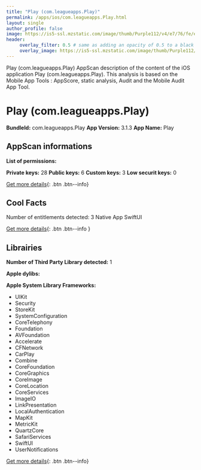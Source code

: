```yaml
---
title: "Play (com.leagueapps.Play)"
permalink: /apps/ios/com.leagueapps.Play.html
layout: single
author_profile: false
image: https://is5-ssl.mzstatic.com/image/thumb/Purple112/v4/e7/76/fe/e776fe06-1c38-5a3e-22e8-433f47590341/AppIcon-0-1x_U007emarketing-0-7-0-85-220.png/512x512bb.jpg
header: 
     overlay_filter: 0.5 # same as adding an opacity of 0.5 to a black background
     overlay_image: https://is5-ssl.mzstatic.com/image/thumb/Purple112/v4/e7/76/fe/e776fe06-1c38-5a3e-22e8-433f47590341/AppIcon-0-1x_U007emarketing-0-7-0-85-220.png/512x512bb.jpg
---
```

Play (com.leagueapps.Play) AppScan description of the content of the iOS application Play (com.leagueapps.Play). This analysis is based on the Mobile App Tools : AppScore, static analysis, Audit and the Mobile Audit App Tool.

# Play (com.leagueapps.Play)

**BundleId:** com.leagueapps.Play
**App Version:** 3.1.3
**App Name:** Play


## AppScan informations 

**List of permissions:** 
  
  
**Private keys:** 28
**Public keys:** 6
**Custom keys:** 3
**Low securit keys:** 0
  
[Get more details](/pricing.html){: .btn .btn--info}

## Cool Facts

Number of entitlements detected: 3
Native App
SwiftUI
  
[Get more details](/pricing.html){: .btn .btn--info }

## Librairies 
**Number of Third Party Library detected:** 1


**Apple dylibs:**


**Apple System Library Frameworks:**
- UIKit
- Security
- StoreKit
- SystemConfiguration
- CoreTelephony
- Foundation
- AVFoundation
- Accelerate
- CFNetwork
- CarPlay
- Combine
- CoreFoundation
- CoreGraphics
- CoreImage
- CoreLocation
- CoreServices
- ImageIO
- LinkPresentation
- LocalAuthentication
- MapKit
- MetricKit
- QuartzCore
- SafariServices
- SwiftUI
- UserNotifications


  
[Get more details](/pricing.html){: .btn .btn--info}

